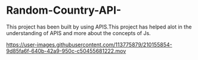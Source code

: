 # Random-Country-API-
This project has been built by using APIS.This project has helped alot in the understanding of APIS and more about the concepts of Js.


https://user-images.githubusercontent.com/113775879/210155854-9d85fa6f-640b-42a9-950c-c50455681222.mov

